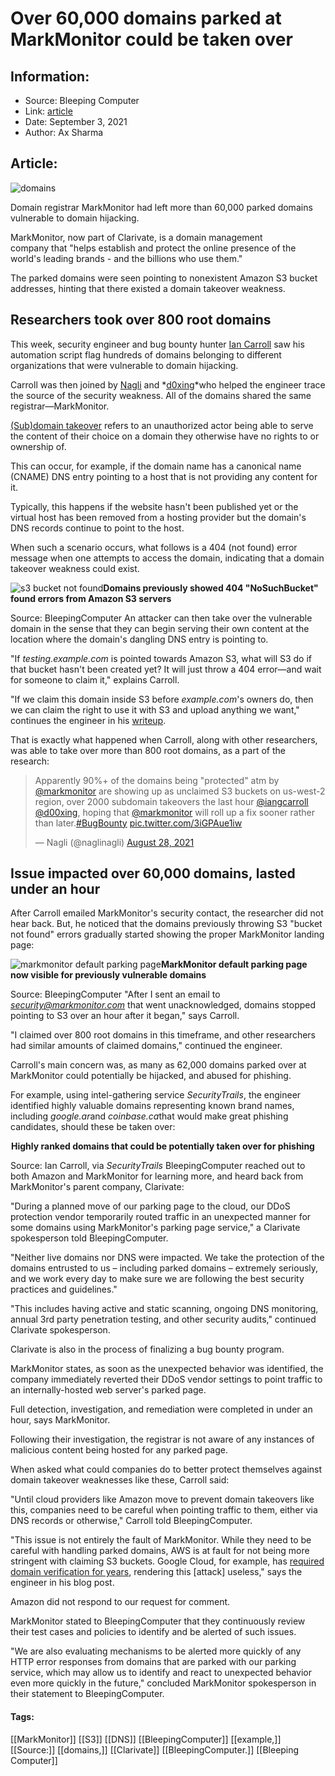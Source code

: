 # Over 60,000 domains parked at MarkMonitor could be taken over
### 

## Information:
+ Source: Bleeping Computer
+ Link: [article](https://www.bleepingcomputer.com/news/security/over-60-000-domains-parked-at-markmonitor-could-be-taken-over/)
+ Date: September 3, 2021
+ Author: Ax Sharma


## Article:
![domains](https://www.bleepstatic.com/content/hl-images/2017/10/02/Domain-Names.jpg)


Domain registrar MarkMonitor had left more than 60,000 parked domains vulnerable to domain hijacking.


MarkMonitor, now part of Clarivate, is a domain management company that "helps establish and protect the online presence of the world's leading brands - and the billions who use them."


The parked domains were seen pointing to nonexistent Amazon S3 bucket addresses, hinting that there existed a domain takeover weakness.


Researchers took over 800 root domains
--------------------------------------


This week, security engineer and bug bounty hunter [Ian Carroll](https://twitter.com/iangcarroll) saw his automation script flag hundreds of domains belonging to different organizations that were vulnerable to domain hijacking.


Carroll was then joined by [Nagli](https://twitter.com/naglinagli) and *[d0xing](https://twitter.com/d00xing)*who helped the engineer trace the source of the security weakness. All of the domains shared the same registrar—MarkMonitor.


[(Sub)domain takeover](https://developer.mozilla.org/en-US/docs/Web/Security/Subdomain_takeovers) refers to an unauthorized actor being able to serve the content of their choice on a domain they otherwise have no rights to or ownership of.


This can occur, for example, if the domain name has a canonical name (CNAME) DNS entry pointing to a host that is not providing any content for it.


Typically, this happens if the website hasn't been published yet or the virtual host has been removed from a hosting provider but the domain's DNS records continue to point to the host.


When such a scenario occurs, what follows is a 404 (not found) error message when one attempts to access the domain, indicating that a domain takeover weakness could exist.



![s3 bucket not found](https://www.bleepstatic.com/images/news/u/1164866/2021/Sep-2021/s3-bucket-not-found.jpeg)**Domains previously showed 404 "NoSuchBucket" found errors from Amazon S3 servers**  

Source: BleepingComputer
An attacker can then take over the vulnerable domain in the sense that they can begin serving their own content at the location where the domain's dangling DNS entry is pointing to.


"If *testing.example.com* is pointed towards Amazon S3, what will S3 do if that bucket hasn't been created yet? It will just throw a 404 error—and wait for someone to claim it," explains Carroll.


"If we claim this domain inside S3 before *example.com*'s owners do, then we can claim the right to use it with S3 and upload anything we want," continues the engineer in his [writeup](https://ian.sh/markmonitor).


That is exactly what happened when Carroll, along with other researchers, was able to take over more than 800 root domains, as a part of the research:




> 
> Apparently 90%+ of the domains being "protected" atm by [@markmonitor](https://twitter.com/markmonitor?ref_src=twsrc%5Etfw) are showing up as unclaimed S3 buckets on us-west-2 region, over 2000 subdomain takeovers the last hour [@iangcarroll](https://twitter.com/iangcarroll?ref_src=twsrc%5Etfw) [@d00xing](https://twitter.com/d00xing?ref_src=twsrc%5Etfw), hoping that [@markmonitor](https://twitter.com/markmonitor?ref_src=twsrc%5Etfw) will roll up a fix sooner rather than later.[#BugBounty](https://twitter.com/hashtag/BugBounty?src=hash&ref_src=twsrc%5Etfw) [pic.twitter.com/3iGPAue1iw](https://t.co/3iGPAue1iw)
> 
> 
> — Nagli (@naglinagli) [August 28, 2021](https://twitter.com/naglinagli/status/1431724861383118851?ref_src=twsrc%5Etfw)


Issue impacted over 60,000 domains, lasted under an hour
--------------------------------------------------------


After Carroll emailed MarkMonitor's security contact, the researcher did not hear back. But, he noticed that the domains previously throwing S3 "bucket not found" errors gradually started showing the proper MarkMonitor landing page:



![markmonitor default parking page](https://www.bleepstatic.com/images/news/u/1164866/2021/Sep-2021/markmonitor-parking-page.jpg)**MarkMonitor default parking page now visible for previously vulnerable domains**  

Source: BleepingComputer
"After I sent an email to *security@markmonitor.com* that went unacknowledged, domains stopped pointing to S3 over an hour after it began," says Carroll.


"I claimed over 800 root domains in this timeframe, and other researchers had similar amounts of claimed domains," continued the engineer.


Carroll's main concern was, as many as 62,000 domains parked over at MarkMonitor could potentially be hijacked, and abused for phishing.


For example, using intel-gathering service *SecurityTrails*, the engineer identified highly valuable domains representing known brand names, including *google.ar*and *coinbase.ca*that would make great phishing candidates, should these be taken over:



![securitytrails alexa rank domains](data:image/gif;base64,R0lGODlhAQABAAAAACH5BAEKAAEALAAAAAABAAEAAAICTAEAOw==)**Highly ranked domains that could be potentially taken over for phishing**  

Source: Ian Carroll, via *SecurityTrails*
BleepingComputer reached out to both Amazon and MarkMonitor for learning more, and heard back from MarkMonitor's parent company, Clarivate:


"During a planned move of our parking page to the cloud, our DDoS protection vendor temporarily routed traffic in an unexpected manner for some domains using MarkMonitor's parking page service," a Clarivate spokesperson told BleepingComputer.


"Neither live domains nor DNS were impacted. We take the protection of the domains entrusted to us – including parked domains – extremely seriously, and we work every day to make sure we are following the best security practices and guidelines."


"This includes having active and static scanning, ongoing DNS monitoring, annual 3rd party penetration testing, and other security audits," continued Clarivate spokesperson.


Clarivate is also in the process of finalizing a bug bounty program.


MarkMonitor states, as soon as the unexpected behavior was identified, the company immediately reverted their DDoS vendor settings to point traffic to an internally-hosted web server's parked page.


Full detection, investigation, and remediation were completed in under an hour, says MarkMonitor.


Following their investigation, the registrar is not aware of any instances of malicious content being hosted for any parked page.


When asked what could companies do to better protect themselves against domain takeover weaknesses like these, Carroll said:


"Until cloud providers like Amazon move to prevent domain takeovers like this, companies need to be careful when pointing traffic to them, either via DNS records or otherwise," Carroll told BleepingComputer.


"This issue is not entirely the fault of MarkMonitor. While they need to be careful with handling parked domains, AWS is at fault for not being more stringent with claiming S3 buckets. Google Cloud, for example, has [required domain verification for years](https://cloud.google.com/storage/docs/domain-name-verification), rendering this [attack] useless," says the engineer in his blog post.


Amazon did not respond to our request for comment.


MarkMonitor stated to BleepingComputer that they continuously review their test cases and policies to identify and be alerted of such issues.


"We are also evaluating mechanisms to be alerted more quickly of any HTTP error responses from domains that are parked with our parking service, which may allow us to identify and react to unexpected behavior even more quickly in the future," concluded MarkMonitor spokesperson in their statement to BleepingComputer.




#### Tags:
[[MarkMonitor]] [[S3]] [[DNS]] [[BleepingComputer]] [[example,]] [[Source:]] [[domains,]] [[Clarivate]] [[BleepingComputer.]] [[Bleeping Computer]]
